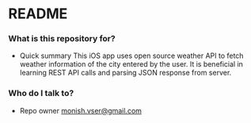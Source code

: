 # README #



### What is this repository for? ###

* Quick summary
This iOS app uses open source weather API to fetch weather information of the city entered by the user.
It is beneficial in learning REST API calls and parsing JSON response from server.


### Who do I talk to? ###

* Repo owner monish.vser@gmail.com
